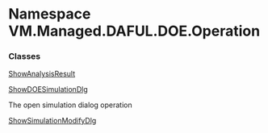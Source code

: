 # Namespace VM.Managed.DAFUL.DOE.Operation

### Classes

 [ShowAnalysisResult](VM.Managed.DAFUL.DOE.Operation.ShowAnalysisResult.md)

 [ShowDOESimulationDlg](VM.Managed.DAFUL.DOE.Operation.ShowDOESimulationDlg.md)

The open simulation dialog operation

 [ShowSimulationModifyDlg](VM.Managed.DAFUL.DOE.Operation.ShowSimulationModifyDlg.md)



